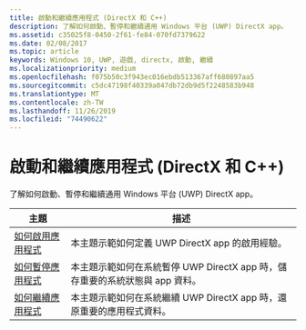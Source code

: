 ```yaml
---
title: 啟動和繼續應用程式 (DirectX 和 C++)
description: 了解如何啟動、暫停和繼續通用 Windows 平台 (UWP) DirectX app。
ms.assetid: c35025f8-0450-2f61-fe84-070fd7379622
ms.date: 02/08/2017
ms.topic: article
keywords: Windows 10, UWP, 遊戲, directx, 啟動, 繼續
ms.localizationpriority: medium
ms.openlocfilehash: f075b50c3f943ec016ebdb513367aff680897aa5
ms.sourcegitcommit: c5dc47198f40339a047db72db9d5f2248583b948
ms.translationtype: MT
ms.contentlocale: zh-TW
ms.lasthandoff: 11/26/2019
ms.locfileid: "74490622"
---
```

# <a name="launching-and-resuming-apps-directx-and-c"></a>啟動和繼續應用程式 (DirectX 和 C++)

了解如何啟動、暫停和繼續通用 Windows 平台 (UWP) DirectX app。

|主題|描述|
|-|-|
|[如何啟用應用程式](how-to-activate-an-app-directx-and-cpp.md)|本主題示範如何定義 UWP DirectX app 的啟用經驗。|
|[如何暫停應用程式](how-to-suspend-an-app-directx-and-cpp.md)|本主題示範如何在系統暫停 UWP DirectX app 時，儲存重要的系統狀態與 app 資料。|
|[如何繼續應用程式](how-to-resume-an-app-directx-and-cpp.md)|本主題示範如何在系統繼續 UWP DirectX app 時，還原重要的應用程式資料。|